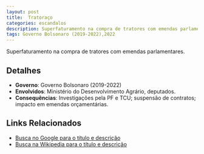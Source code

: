```yaml
---
layout: post
title:  Tratoraço
categories: escandalos
description: Superfaturamento na compra de tratores com emendas parlamentares.
tags: Governo Bolsonaro (2019-2022),2022
---
```


Superfaturamento na compra de tratores com emendas parlamentares.

## Detalhes
- **Governo**: Governo Bolsonaro (2019-2022)
- **Envolvidos**: Ministério do Desenvolvimento Agrário, deputados.
- **Consequências**: Investigações pela PF e TCU; suspensão de contratos; impacto em emendas orçamentárias.

## Links Relacionados
- [Busca no Google para o título e descrição](https://www.google.com/search?q=Tratora%C3%A7o%20Superfaturamento%20na%20compra%20de%20tratores%20com%20emendas%20parlamentares.%20Governo%20Bolsonaro%20%282019-2022%29)
- [Busca na Wikipedia para o título e descrição](https://en.wikipedia.org/w/index.php?search=Tratora%C3%A7o%20Superfaturamento%20na%20compra%20de%20tratores%20com%20emendas%20parlamentares.%20Governo%20Bolsonaro%20%282019-2022%29)
